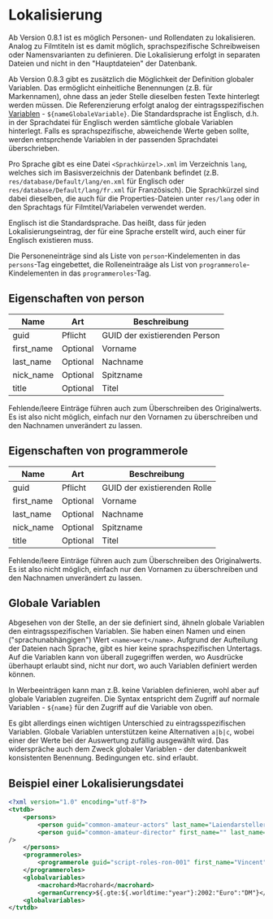 # Lokalisierung

Ab Version 0.8.1 ist es möglich Personen- und Rollendaten zu lokalisieren.
Analog zu Filmtiteln ist es damit möglich, sprachspezifische Schreibweisen oder Namensvarianten zu definieren.
Die Lokalisierung erfolgt in separaten Dateien und nicht in den "Hauptdateien" der Datenbank.

Ab Version 0.8.3 gibt es zusätzlich die Möglichkeit der Definition globaler Variablen.
Das ermöglicht einheitliche Benennungen (z.B. für Markennamen), ohne dass an jeder Stelle dieselben festen Texte hinterlegt werden müssen.
Die Referenzierung erfolgt analog der eintragsspezifischen [Variablen](variables.md) - `${nameGlobaleVariable}`.
Die Standardsprache ist Englisch, d.h. in der Sprachdatei für Englisch werden sämtliche globale Variablen hinterlegt.
Falls es sprachspezifische, abweichende Werte geben sollte, werden entsprchende Variablen in der passenden Sprachdatei überschrieben.

Pro Sprache gibt es eine Datei `<Sprachkürzel>.xml` im Verzeichnis `lang`, welches sich im Basisverzeichnis der Datenbank befindet (z.B. `res/database/Default/lang/en.xml` für Englisch oder `res/database/Default/lang/fr.xml` für Französisch).
Die Sprachkürzel sind dabei dieselben, die auch für die Properties-Dateien unter `res/lang` oder in den Sprachtags für Filmtitel/Variabelen verwendet werden.

Englisch ist die Standardsprache.
Das heißt, dass für jeden Lokalisierungseintrag, der für eine Sprache erstellt wird, auch einer für Englisch existieren muss.

Die Personeneinträge sind als Liste von `person`-Kindelementen in das `persons`-Tag eingebettet, die Rolleneintraäge als List von `programmerole`-Kindelementen in das `programmeroles`-Tag.

## Eigenschaften von person

| Name | Art | Beschreibung |
| ---- | --- |------------- |
| guid | Pflicht | GUID der existierenden Person |
| first_name | Optional | Vorname |
| last_name | Optional | Nachname |
| nick_name | Optional | Spitzname |
| title | Optional | Titel |

Fehlende/leere Einträge führen auch zum Überschreiben des Originalwerts.
Es ist also nicht möglich, einfach nur den Vornamen zu überschreiben und den Nachnamen unverändert zu lassen.

## Eigenschaften von programmerole

| Name | Art | Beschreibung |
| ---- | --- |------------- |
| guid | Pflicht | GUID der existierenden Rolle |
| first_name | Optional | Vorname |
| last_name | Optional | Nachname |
| nick_name | Optional | Spitzname |
| title | Optional | Titel |

Fehlende/leere Einträge führen auch zum Überschreiben des Originalwerts.
Es ist also nicht möglich, einfach nur den Vornamen zu überschreiben und den Nachnamen unverändert zu lassen.

## Globale Variablen

Abgesehen von der Stelle, an der sie definiert sind, ähneln globale Variablen den eintragsspezifischen Variablen.
Sie haben einen Namen und einen ("sprachunabhängigen") Wert `<name>wert</name>`.
Aufgrund der Aufteilung der Dateien nach Sprache, gibt es hier keine sprachspezifischen Untertags.
Auf die Variablen kann von überall zugegriffen werden, wo Ausdrücke überhaupt erlaubt sind, nicht nur dort, wo auch Variablen definiert werden können.

In Werbeeinträgen kann man z.B. keine Variablen definieren, wohl aber auf globale Variablen zugreifen.
Die Syntax entspricht dem Zugriff auf normale Variablen - `${name}` für den Zugriff auf die Variable von oben.

Es gibt allerdings einen wichtigen Unterschied zu eintragsspezifischen Variablen.
Globale Variablen unterstützen keine Alternativen `a|b|c`, wobei einer der Werte bei der Auswertung zufällig ausgewählt wird.
Das widerspräche auch dem Zweck globaler Variablen - der datenbankweit konsistenten Benennung.
Bedingungen etc. sind erlaubt.

## Beispiel einer Lokalisierungsdatei

```XML
<?xml version="1.0" encoding="utf-8"?>
<tvtdb>
	<persons>
		<person guid="common-amateur-actors" last_name="Laiendarsteller" nick_name="Laiendarsteller" />
		<person guid="common-amateur-director" first_name="" last_name="Regiepraktikant" nick_name="Regiepraktikant" />
/>
	</persons>
	<programmeroles>
		<programmerole guid="script-roles-ron-001" first_name="Vincent" last_name="Graf" title="" />
	</programmeroles>
	<globalvariables>
		<macrohard>Macrohard</macrohard>
		<germanCurrency>${.gte:${.worldtime:"year"}:2002:"Euro":"DM"}</germanCurrency>
	<globalvariables>
</tvtdb>
```